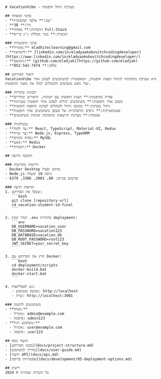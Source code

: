 `````
# VacationVibe - מערכת ניהול חופשות

## פרטי המפתח
- **שם:** אלעד יעקובוביץ'
- **גיל:** 38
- **התמחות:** מפתח Full-Stack
- **הכשרה:** בוגר מכללת ג'ון ברייס

### פרטי התקשרות
- **אימייל:** eladhiteclearning@gmail.com
- **לינקדאין:** [linkedin.com/in/eladyaakobovitchcodingdeveloper](https://www.linkedin.com/in/eladyaakobovitchcodingdeveloper/)
- **גיטהאב:** [github.com/eladjak](https://github.com/eladjak)
- **טלפון:** 052-542-7474

## תיאור הפרויקט
VacationVibe היא מערכת מתקדמת לניהול והצגת חופשות, המאפשרת למשתמשים לעקוב אחר יעדי נופש מועדפים ולמנהלים לנהל את מאגר החופשות.

### תכונות עיקריות
- **צפייה בחופשות:** הצגת חופשות עם תמונות, תיאורים ומחירים
- **מעקב אחר חופשות:** משתמשים יכולים לעקוב אחר חופשות מעניינות
- **ניהול מערכת:** ממשק ניהול למנהלים לעדכון והוספת חופשות
- **סטטיסטיקות:** גרפים והתפלגויות של מעקב משתמשים אחר חופשות
- **אבטחה:** מערכת הרשאות מתקדמת ואימות משתמשים

### טכנולוגיות
- **צד לקוח:** React, TypeScript, Material-UI, Redux
- **צד שרת:** Node.js, Express, TypeORM
- **בסיס נתונים:** MySQL
- **קאש:** Redis
- **תשתית:** Docker

## התקנה והרצה

### דרישות מקדימות
- Docker Desktop מותקן ופעיל
- Node.js גרסה 18 ומעלה
- פורטים פנויים: 80, 3001, 3306, 6379

### הוראות הרצה
1. שכפל את הפרויקט:
   ```bash
   git clone [repository-url]
   cd vacation-student-id-final
   ```

2. הגדר קובץ .env בתיקיית deployment:
   ```env
   DB_USERNAME=vacation_user
   DB_PASSWORD=vacation123
   DB_DATABASE=vacation_db
   DB_ROOT_PASSWORD=root123
   JWT_SECRET=your_secret_key
   ```

3. הרץ את הפרויקט עם Docker:
   ```bash
   cd deployment/scripts
   docker-build.bat
   docker-start.bat
   ```

4. גש לאפליקציה:
   - ממשק משתמש: http://localhost
   - שרת: http://localhost:3001

### משתמשים לדוגמה
- **מנהל:**
  - אימייל: admin@example.com
  - סיסמה: admin123
- **משתמש רגיל:**
  - אימייל: user@example.com
  - סיסמה: user123

## תיעוד נוסף
- [מבנה הפרויקט](docs/project-structure.md)
- [מדריך למשתמש](docs/user-guide.md)
- [תיעוד API](docs/api.md)
- [אפשרויות פריסה](docs/development/05-deployment-options.md)

## רישיון
כל הזכויות שמורות © 2024
`````
